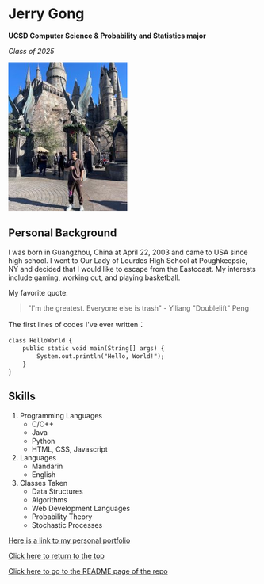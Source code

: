 # Jerry Gong
**UCSD Computer Science & Probability and Statistics major**

*Class of 2025*

![personal picture](444.jpg)
## Personal Background

I was born in Guangzhou, China at April 22, 2003 and came to USA since high school. I went to Our Lady of Lourdes High School at Poughkeepsie, NY and decided that I would like to escape from the Eastcoast. My interests include gaming, working out, and playing basketball.

My favorite quote:
> "I'm the greatest. Everyone else is trash" - Yiliang "Doublelift" Peng

The first lines of codes I've ever written：
```
class HelloWorld {
    public static void main(String[] args) {
        System.out.println("Hello, World!"); 
    }
}
```
## Skills
1. Programming Languages
    - C/C++
    - Java
    - Python
    - HTML, CSS, Javascript
1. Languages
    - Mandarin
    - English
1. Classes Taken
    - Data Structures
    - Algorithms
    - Web Development Languages
    - Probability Theory
    - Stochastic Processes


[Here is a link to my personal portfolio](https://helpful-puppy-2e4b3b.netlify.app/index.html)

[Click here to return to the top](#jerry-gong)

[Click here to go to the README page of the repo](README.md)

